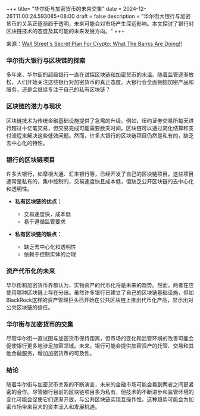 +++
title= "华尔街与加密货币的未来交集"
date = 2024-12-26T11:00:24.593085+08:00
draft = false
description = "华尔街大银行与加密货币的关系正逐渐趋于透明，未来可能会对市场产生深远影响。本文探讨了银行对区块链技术的态度及其可能的未来发展方向。"
+++

来源：[Wall Street's Secret Plan For Crypto: What The Banks Are Doing!!](https://www.youtube.com/watch?v=aSZHQtGWe74)

### 华尔街大银行与区块链的探索

多年来，华尔街的超级银行一直在试探区块链和加密货币的水温。随着监管逐渐放松，人们开始关注这些银行对加密货币的真正态度。大银行会全面拥抱加密产品和服务，还是会继续专注于自己的私有区块链？

### 区块链的潜力与现状

区块链技术为传统金融基础设施提供了急需的升级。例如，纽约证券交易所每天进行超过十亿笔交易，但交易完成可能需要数天时间。区块链可以通过简化结算和支付流程来解决这些低效问题。然而，许多大银行的区块链项目仍然是私有的，缺乏去中心化的特性。

### 银行的区块链项目

许多大银行，如摩根大通、汇丰银行等，已经开发了自己的区块链项目。这些项目通常是私有的，集中控制的，交易速度快且成本低，但缺乏公开区块链的去中心化和透明性。

- **私有区块链的优点：**
  - 交易速度快，成本低
  - 易于遵循监管要求

- **私有区块链的缺点：**
  - 缺乏去中心化和透明性
  - 依赖于控制实体的治理

### 资产代币化的未来

华尔街和加密货币界都认为，实物资产的代币化将是未来的趋势。然而，两者在应使用哪种区块链上存在分歧。虽然许多银行已建立了自己的区块链基础设施，但如BlackRock这样的资产管理巨头已开始在公共区块链上推出代币化产品，显示出对公共区块链的信任。

### 华尔街与加密货币的交集

尽管华尔街一直试图与加密货币保持距离，但市场的变化和监管环境的改善可能会促使银行更多地涉足加密领域。未来，银行可能会提供加密资产的托管、交易和其他金融服务，增加加密货币的可及性。

### 结论

随着华尔街与加密货币关系的不断演变，未来的金融市场可能会看到两者之间更紧密的合作。尽管银行目前的区块链项目多为私有，但技术的不断进步和监管环境的变化可能会促使它们逐渐开放，与公共区块链实现互操作性。这种趋势可能会为加密市场带来巨大的资本流入和发展机遇。